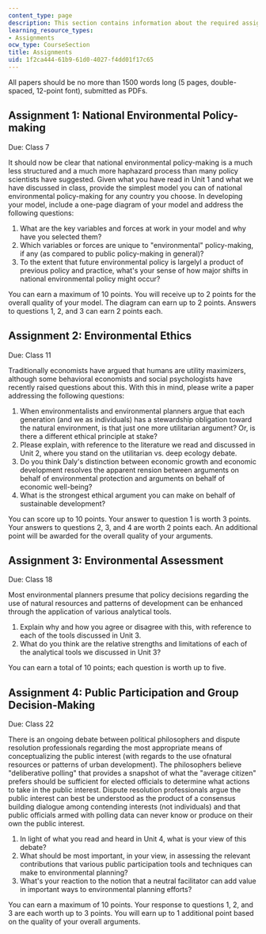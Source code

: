 ```yaml
---
content_type: page
description: This section contains information about the required assignments.
learning_resource_types:
- Assignments
ocw_type: CourseSection
title: Assignments
uid: 1f2ca444-61b9-61d0-4027-f4dd01f17c65
---
```


All papers should be no more than 1500 words long (5 pages, double-spaced, 12-point font), submitted as PDFs.

Assignment 1: National Environmental Policy-making
--------------------------------------------------

Due: Class 7

It should now be clear that national environmental policy-making is a much less structured and a much more haphazard process than many policy scientists have suggested. Given what you have read in Unit 1 and what we have discussed in class, provide the simplest model you can of national environmental policy-making for any country you choose. In developing your model, include a one-page diagram of your model and address the following questions:

1.  What are the key variables and forces at work in your model and why have you selected them?
2.  Which variables or forces are unique to "environmental" policy-making, if any (as compared to public policy-making in general)?
3.  To the extent that future environmental policy is largelyl a product of previous policy and practice, what's your sense of how major shifts in national environmental policy might occur?

You can earn a maximum of 10 points. You will receive up to 2 points for the overall quality of your model. The diagram can earn up to 2 points. Answers to questions 1, 2, and 3 can earn 2 points each.

Assignment 2: Environmental Ethics
----------------------------------

Due: Class 11

Traditionally economists have argued that humans are utility maximizers, although some behavioral economists and social psychologists have recently raised questions about this. With this in mind, please write a paper addressing the following questions:

1.  When environmentalists and environmental planners argue that each generation (and we as individuals) has a stewardship obligation toward the natural environment, is that just one more utilitarian argument? Or, is there a different ethical principle at stake?
2.  Please explain, with reference to the literature we read and discussed in Unit 2, where you stand on the utilitarian vs. deep ecology debate.
3.  Do you think Daly's distinction between economic growth and economic development resolves the apparent rension between arguments on behalf of environmental protection and arguments on behalf of economic well-being?
4.  What is the strongest ethical argument you can make on behalf of sustainable development?

You can score up to 10 points. Your answer to question 1 is worth 3 points. Your answers to questions 2, 3, and 4 are worth 2 points each. An additional point will be awarded for the overall quality of your arguments.

Assignment 3: Environmental Assessment
--------------------------------------

Due: Class 18

Most environmental planners presume that policy decisions regarding the use of natural resources and patterns of development can be enhanced through the application of various analytical tools.

1.  Explain why and how you agree or disagree with this, with reference to each of the tools discussed in Unit 3.
2.  What do you think are the relative strengths and limitations of each of the analytical tools we discussed in Unit 3?

You can earn a total of 10 points; each question is worth up to five.

Assignment 4: Public Participation and Group Decision-Making
------------------------------------------------------------

Due: Class 22

There is an ongoing debate between political philosophers and dispute resolution professionals regarding the most appropriate means of conceptualizing the public interest (with regards to the use ofnatural resources or patterns of urban development). The philosophers believe "deliberative polling" that provides a snapshot of what the "average citizen" prefers should be sufficient for elected officials to determine what actions to take in the public interest. Dispute resolution professionals argue the public interest can best be understood as the product of a consensus building dialogue among contending interests (not individuals) and that public officials armed with polling data can never know or produce on their own the public interest.

1.  In light of what you read and heard in Unit 4, what is your view of this debate?
2.  What should be most important, in your view, in assessing the relevant contributions that various public participation tools and techniques can make to environmental planning?
3.  What's your reaction to the notion that a neutral facilitator can add value in important ways to environmental planning efforts?

You can earn a maximum of 10 points. Your response to questions 1, 2, and 3 are each worth up to 3 points. You will earn up to 1 additional point based on the quality of your overall arguments.